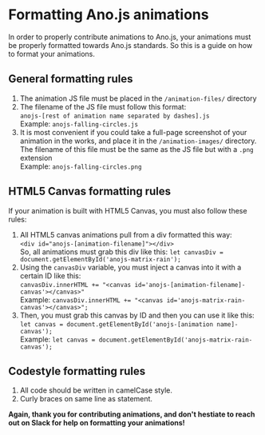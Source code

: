 # Formatting Ano.js animations
In order to properly contribute animations to Ano.js, your animations must be properly formatted towards Ano.js standards. So this is a guide on how to format your animations.

## General formatting rules
1. The animation JS file must be placed in the `/animation-files/` directory
2. The filename of the JS file must follow this format:<br/>
    `anojs-[rest of animation name separated by dashes].js`<br/>
    Example: `anojs-falling-circles.js`
3. It is most convenient if you could take a full-page screenshot of your animation in the works, and place it in the `/animation-images/` directory. The filename of this file must be the same as the JS file but with a `.png` extension<br/>
    Example: `anojs-falling-circles.png`

## HTML5 Canvas formatting rules
If your animation is built with HTML5 Canvas, you must also follow these rules:
1. All HTML5 canvas animations pull from a div formatted this way:<br/>
    `<div id="anojs-[animation-filename]"></div>`<br/>
    So, all animations must grab this div like this: `let canvasDiv = document.getElementById('anojs-matrix-rain');`
2. Using the `canvasDiv` variable, you must inject a canvas into it with a certain ID like this:<br/>
    `canvasDiv.innerHTML += "<canvas id='anojs-[animation-filename]-canvas'></canvas>"`<br/>
    Example: `canvasDiv.innerHTML += "<canvas id='anojs-matrix-rain-canvas'></canvas>";`
3. Then, you must grab this canvas by ID and then you can use it like this:<br/>
    `let canvas = document.getElementById('anojs-[animation name]-canvas');`<br/>
    Example: `let canvas = document.getElementById('anojs-matrix-rain-canvas');`

## Codestyle formatting rules
1. All code should be written in camelCase style.
2. Curly braces on same line as statement.

**Again, thank you for contributing animations, and don't hestiate to reach out on Slack for help on formatting your animations!**